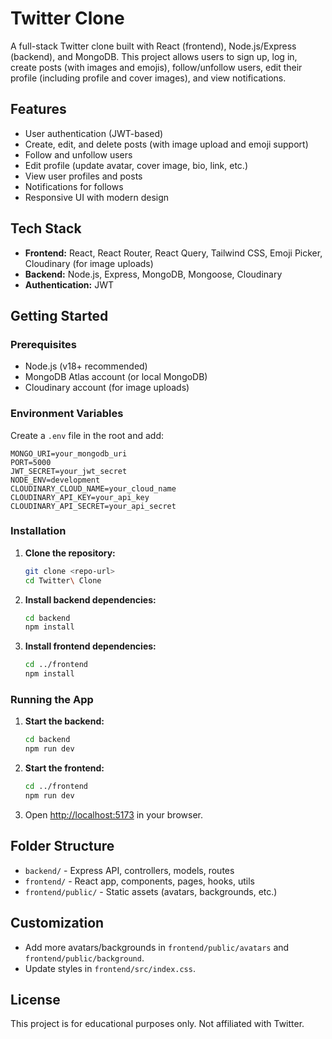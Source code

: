 # Twitter Clone

A full-stack Twitter clone built with React (frontend), Node.js/Express (backend), and MongoDB. This project allows users to sign up, log in, create posts (with images and emojis), follow/unfollow users, edit their profile (including profile and cover images), and view notifications.

## Features

- User authentication (JWT-based)
- Create, edit, and delete posts (with image upload and emoji support)
- Follow and unfollow users
- Edit profile (update avatar, cover image, bio, link, etc.)
- View user profiles and posts
- Notifications for follows
- Responsive UI with modern design

## Tech Stack

- **Frontend:** React, React Router, React Query, Tailwind CSS, Emoji Picker, Cloudinary (for image uploads)
- **Backend:** Node.js, Express, MongoDB, Mongoose, Cloudinary
- **Authentication:** JWT

## Getting Started

### Prerequisites

- Node.js (v18+ recommended)
- MongoDB Atlas account (or local MongoDB)
- Cloudinary account (for image uploads)

### Environment Variables

Create a `.env` file in the root and add:

```
MONGO_URI=your_mongodb_uri
PORT=5000
JWT_SECRET=your_jwt_secret
NODE_ENV=development
CLOUDINARY_CLOUD_NAME=your_cloud_name
CLOUDINARY_API_KEY=your_api_key
CLOUDINARY_API_SECRET=your_api_secret
```

### Installation

1. **Clone the repository:**
   ```sh
   git clone <repo-url>
   cd Twitter\ Clone
   ```
2. **Install backend dependencies:**
   ```sh
   cd backend
   npm install
   ```
3. **Install frontend dependencies:**
   ```sh
   cd ../frontend
   npm install
   ```

### Running the App

1. **Start the backend:**
   ```sh
   cd backend
   npm run dev
   ```
2. **Start the frontend:**
   ```sh
   cd ../frontend
   npm run dev
   ```
3. Open [http://localhost:5173](http://localhost:5173) in your browser.

## Folder Structure

- `backend/` - Express API, controllers, models, routes
- `frontend/` - React app, components, pages, hooks, utils
- `frontend/public/` - Static assets (avatars, backgrounds, etc.)

## Customization

- Add more avatars/backgrounds in `frontend/public/avatars` and `frontend/public/background`.
- Update styles in `frontend/src/index.css`.

## License

This project is for educational purposes only. Not affiliated with Twitter.
